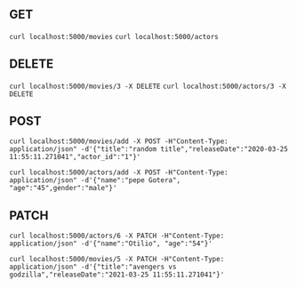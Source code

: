 
## GET

`curl localhost:5000/movies`
`curl localhost:5000/actors`


## DELETE

`curl localhost:5000/movies/3 -X DELETE`
`curl localhost:5000/actors/3 -X DELETE`


## POST

`curl localhost:5000/movies/add -X POST -H"Content-Type: application/json" -d'{"title":"random title","releaseDate":"2020-03-25 11:55:11.271041","actor_id":"1"}' `

`curl localhost:5000/actors/add -X POST -H"Content-Type: application/json" -d'{"name":"pepe Gotera", "age":"45",gender":"male"}'`


## PATCH

`curl localhost:5000/actors/6 -X PATCH -H"Content-Type: application/json" -d'{"name":"Otilio", "age":"54"}'`

`curl localhost:5000/movies/5 -X PATCH -H"Content-Type: application/json" -d'{"title":"avengers vs godzilla","releaseDate":"2021-03-25 11:55:11.271041"}'`